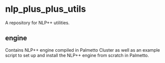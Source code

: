 # nlp_plus_plus_utils
A repository for NLP++ utilities. 

## engine
Contains NLP++ engine compiled in Palmetto Cluster as well as an example script to set up and install the NLP++ engine from scratch in Palmetto.
